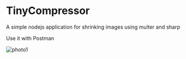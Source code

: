 # TinyCompressor

A simple nodejs application for shrinking images using multer and sharp

Use it with Postman


![photo1](https://github.com/Muhammadirees/TinyCompressor/assets/61000610/c1132f65-0c5d-4b63-9ad0-9270bf9dd6b5)
